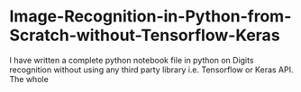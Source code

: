 # Image-Recognition-in-Python-from-Scratch-without-Tensorflow-Keras

I have written a complete python notebook file in python on Digits recognition without using any third party library i.e. Tensorflow or Keras API. The whole 
